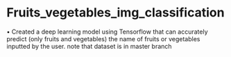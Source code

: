 # Fruits_vegetables_img_classification
•	Created a deep learning model using Tensorflow that can accurately predict (only fruits and vegetables) the name of fruits or vegetables inputted by the user. 
note that dataset is in master branch
